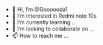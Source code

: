 - 👋 Hi, I’m @Goooooda1
- 👀 I’m interested in Redmi note 10s
- 🌱 I’m currently learning ..
- 💞️ I’m looking to collaborate on ...
- 📫 How to reach me ...

<!---
Goooooda1/Goooooda1 is a ✨ special ✨ repository because its `README.md` (this file) appears on your GitHub profile.
You can click the Preview link to take a look at your changes.
--->
